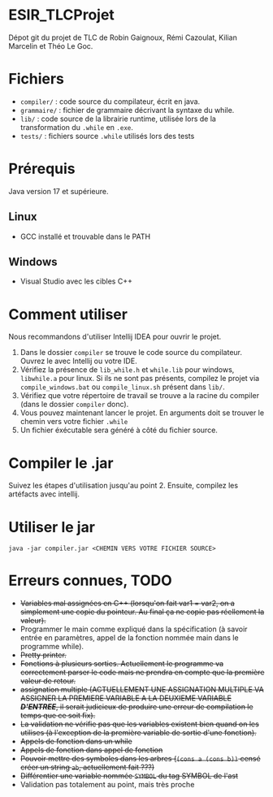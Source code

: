 # ESIR_TLCProjet
 
Dépot git du projet de TLC de Robin Gaignoux, Rémi Cazoulat, Kilian Marcelin et Théo Le Goc.

# Fichiers

- `compiler/` : code source du compilateur, écrit en java.
- `grammaire/` : fichier de grammaire décrivant la syntaxe du while.
- `lib/` : code source de la librairie runtime, utilisée lors de la transformation du `.while` en `.exe`.
- `tests/` : fichiers source `.while` utilisés lors des tests

# Prérequis

Java version 17 et supérieure.

## Linux
- GCC installé et trouvable dans le PATH

## Windows
- Visual Studio avec les cibles C++

# Comment utiliser 

Nous recommandons d'utiliser Intellij IDEA pour ouvrir le projet.
1. Dans le dossier `compiler` se trouve le code source du compilateur. Ouvrez le avec Intellij ou votre IDE.
2. Vérifiez la présence de `lib_while.h` et `while.lib` pour windows, `libwhile.a` pour linux. Si ils ne sont pas présents, compilez le projet via `compile_windows.bat` ou `compile_linux.sh` présent dans `lib/`.
3. Vérifiez que votre répertoire de travail se trouve a la racine du compiler (dans le dossier `compiler` donc).
4. Vous pouvez maintenant lancer le projet. En arguments doit se trouver le chemin vers votre fichier `.while`
5. Un fichier éxécutable sera généré à côté du fichier source.

# Compiler le .jar

Suivez les étapes d'utilisation jusqu'au point 2. Ensuite, compilez les artéfacts avec intellij.

# Utiliser le jar

`java -jar compiler.jar <CHEMIN VERS VOTRE FICHIER SOURCE>`

# Erreurs connues, TODO

- ~~Variables mal assignées en C++ (lorsqu'on fait var1 = var2, on a simplement une copie du pointeur. Au final ça ne copie pas réellement la valeur).~~
- Programmer le main comme expliqué dans la spécification (à savoir entrée en paramètres, appel de la fonction nommée main dans le programme while).
- ~~Pretty printer.~~
- ~~Fonctions à plusieurs sorties. Actuellement le programme va correctement parser le code mais ne prendra en compte que la première valeur de retour.~~
- ~~assignation multiple (ACTUELLEMENT UNE ASSIGNATION MULTIPLE VA ASSIGNER LA PREMIERE VARIABLE A LA DEUXIEME VARIABLE ***D'ENTREE***, il serait judicieux de produire une erreur de compilation le temps que ce soit fix).~~
- ~~La validation ne vérifie pas que les variables existent bien quand on les utilises (à l'exception de la première variable de sortie d'une fonction).~~
- ~~Appels de fonction dans un while~~
- ~~Appels de fonction dans appel de fonction~~
- ~~Pouvoir mettre des symboles dans les arbres (`(cons a (cons b))` censé créer un string `ab`, actuellement fait ???)~~
- ~~Différentier une variable nommée `SYMBOL` du tag SYMBOL de l'ast~~
- Validation pas totalement au point, mais très proche

